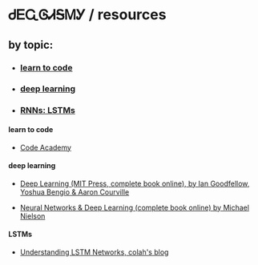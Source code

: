 # ᏧᎬᏩᎶᏗᎦᎷᎩ / resources
## by topic:

* ### [learn to code](#learn-to-code)

* ### [deep learning](#deep-learning)

* ### [RNNs: LSTMs](#lstms)


#### learn to code

* [Code Academy](https://www.codecademy.com/learn/learn-how-to-code)

#### deep learning

* [Deep Learning (MIT Press, complete book online), by Ian Goodfellow, Yoshua Bengio & Aaron Courville](http://www.deeplearningbook.org/)

* [Neural Networks & Deep Learning (complete book online) by Michael Nielson](http://neuralnetworksanddeeplearning.com/)

#### LSTMs

* [Understanding LSTM Networks, colah's blog](http://colah.github.io/posts/2015-08-Understanding-LSTMs/)

